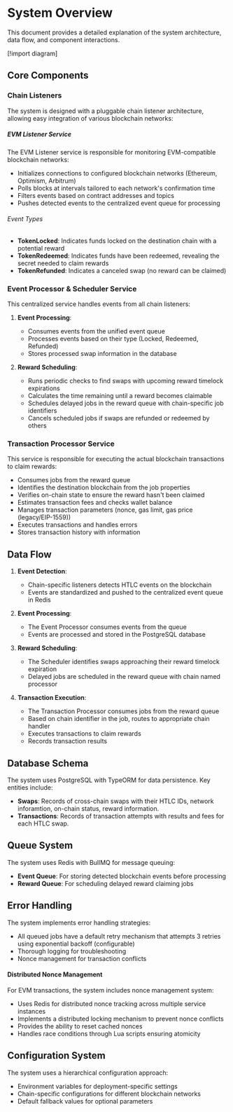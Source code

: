 # System Overview

This document provides a detailed explanation of the system architecture, data flow, and component interactions.

[!import diagram]

## Core Components

### Chain Listeners

The system is designed with a pluggable chain listener architecture, allowing easy integration of various blockchain networks:

##### EVM Listener Service

The EVM Listener service is responsible for monitoring EVM-compatible blockchain networks:

- Initializes connections to configured blockchain networks (Ethereum, Optimism, Arbitrum)
- Polls blocks at intervals tailored to each network's confirmation time
- Filters events based on contract addresses and topics
- Pushes detected events to the centralized event queue for processing

###### Event Types

- **TokenLocked**: Indicates funds locked on the destination chain with a potential reward
- **TokenRedeemed**: Indicates funds have been redeemed, revealing the secret needed to claim rewards
- **TokenRefunded**: Indicates a canceled swap (no reward can be claimed)

### Event Processor & Scheduler Service

This centralized service handles events from all chain listeners:

1. **Event Processing**:
   - Consumes events from the unified event queue
   - Processes events based on their type (Locked, Redeemed, Refunded)
   - Stores processed swap information in the database

2. **Reward Scheduling**:
   - Runs periodic checks to find swaps with upcoming reward timelock expirations
   - Calculates the time remaining until a reward becomes claimable
   - Schedules delayed jobs in the reward queue with chain-specific job identifiers
   - Cancels scheduled jobs if swaps are refunded or redeemed by others

### Transaction Processor Service

This service is responsible for executing the actual blockchain transactions to claim rewards:

- Consumes jobs from the reward queue
- Identifies the destination blockchain from the job properties
- Verifies on-chain state to ensure the reward hasn't been claimed
- Estimates transaction fees and checks wallet balance
- Manages transaction parameters (nonce, gas limit, gas price (legacy/EIP-1559))
- Executes transactions and handles errors
- Stores transaction history with information

## Data Flow

1. **Event Detection**:
   - Chain-specific listeners detects HTLC events on the blockchain
   - Events are standardized and pushed to the centralized event queue in Redis

2. **Event Processing**:
   - The Event Processor consumes events from the queue
   - Events are processed and stored in the PostgreSQL database

3. **Reward Scheduling**:
   - The Scheduler identifies swaps approaching their reward timelock expiration
   - Delayed jobs are scheduled in the reward queue with chain named processor

4. **Transaction Execution**:
   - The Transaction Processor consumes jobs from the reward queue
   - Based on chain identifier in the job, routes to appropriate chain handler
   - Executes transactions to claim rewards
   - Records transaction results

## Database Schema

The system uses PostgreSQL with TypeORM for data persistence. Key entities include:

- **Swaps**: Records of cross-chain swaps with their HTLC IDs, network inforamtion, on-chain status, reward information.
- **Transactions**: Records of transaction attempts with results and fees for each HTLC swap.

## Queue System

The system uses Redis with BullMQ for message queuing:

- **Event Queue**: For storing detected blockchain events before processing
- **Reward Queue**: For scheduling delayed reward claiming jobs

## Error Handling

The system implements error handling strategies:

- All queued jobs have a default retry mechanism that attempts 3 retries using exponential backoff (configurable)
- Thorough logging for troubleshooting
- Nonce management for transaction conflicts

#### Distributed Nonce Management

For EVM transactions, the system includes nonce management system:

- Uses Redis for distributed nonce tracking across multiple service instances
- Implements a distributed locking mechanism to prevent nonce conflicts
- Provides the ability to reset cached nonces
- Handles race conditions through Lua scripts ensuring atomicity

## Configuration System

The system uses a hierarchical configuration approach:

- Environment variables for deployment-specific settings
- Chain-specific configurations for different blockchain networks
- Default fallback values for optional parameters

